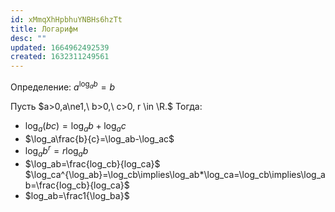 ```yaml
---
id: xMmqXhHpbhuYNBHs6hzTt
title: Логарифм
desc: ""
updated: 1664962492539
created: 1632311249561
---
```


Определение: $a^{\log_ab}=b$

Пусть $a>0,a\ne1,\ b>0,\ c>0, r \in \R.$ Тогда:

- $\log_a(bc)=\log_ab+\log_ac$
- $\log_a\frac{b}{c}=\log_ab-\log_ac$
- $\log_ab^r=r\log_ab$
- $\log_ab=\frac{log_cb}{log_ca}$  
  $\log_ca^{\log_ab}=\log_cb\implies\log_ab*\log_ca=\log_cb\implies\log_ab=\frac{log_cb}{log_ca}$
- $log_ab=\frac1{\log_ba}$
